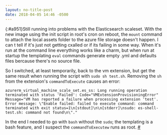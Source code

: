 ```yaml
---
layout: no-title-post
date: 2018-04-05 14:46 -0500
---
```

[](){:#a951}Still running into problems with the Elasticsearch scaleset. With the new image using the init script in root's cron on reboot, the `mount` command to attach the local assets folder to the azure file storage doesn't happen. I can
t tell if it's just not getting cxalled or if its failing in some way. When it's run at the command line everything works like a charm, but when run at startup the templating `eval` commands generate empty .yml and defaults files bercause there's no source file.

So I switched, at least temporarily, back to the vm extension, but get the same result when running the script with `sudo sh test.sh`. Removing the `sh` from the extension's `commandToExecute` causes an error: 

```
azurerm_virtual_machine_scale_set.es_ss: Long running operation terminated with status 'Failed': Code="VMExtensionProvisioningError" Message="VM has reported a failure when processing extension 'test'. Error message: \"Enable failed: failed to execute command: command terminated with exit status=1\n[stdout]\n\n[stderr]\nsudo: es-shell-test.sh: command not found\n\"."
```

In the end I needed to go with `bash` without the `sudo`; the templating is a bash feature, and I suspect the `commandToExecutew` runs as root. [#](#a951)
